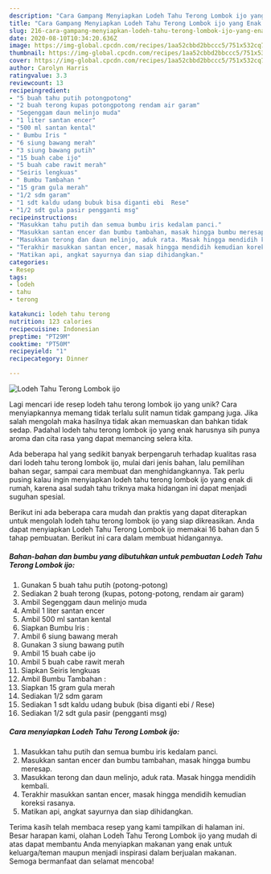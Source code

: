 ```yaml
---
description: "Cara Gampang Menyiapkan Lodeh Tahu Terong Lombok ijo yang Enak Banget"
title: "Cara Gampang Menyiapkan Lodeh Tahu Terong Lombok ijo yang Enak Banget"
slug: 216-cara-gampang-menyiapkan-lodeh-tahu-terong-lombok-ijo-yang-enak-banget
date: 2020-08-10T10:34:20.636Z
image: https://img-global.cpcdn.com/recipes/1aa52cbbd2bbccc5/751x532cq70/lodeh-tahu-terong-lombok-ijo-foto-resep-utama.jpg
thumbnail: https://img-global.cpcdn.com/recipes/1aa52cbbd2bbccc5/751x532cq70/lodeh-tahu-terong-lombok-ijo-foto-resep-utama.jpg
cover: https://img-global.cpcdn.com/recipes/1aa52cbbd2bbccc5/751x532cq70/lodeh-tahu-terong-lombok-ijo-foto-resep-utama.jpg
author: Carolyn Harris
ratingvalue: 3.3
reviewcount: 13
recipeingredient:
- "5 buah tahu putih potongpotong"
- "2 buah terong kupas potongpotong rendam air garam"
- "Segenggam daun melinjo muda"
- "1 liter santan encer"
- "500 ml santan kental"
- " Bumbu Iris "
- "6 siung bawang merah"
- "3 siung bawang putih"
- "15 buah cabe ijo"
- "5 buah cabe rawit merah"
- "Seiris lengkuas"
- " Bumbu Tambahan "
- "15 gram gula merah"
- "1/2 sdm garam"
- "1 sdt kaldu udang bubuk bisa diganti ebi  Rese"
- "1/2 sdt gula pasir pengganti msg"
recipeinstructions:
- "Masukkan tahu putih dan semua bumbu iris kedalam panci."
- "Masukkan santan encer dan bumbu tambahan, masak hingga bumbu meresap."
- "Masukkan terong dan daun melinjo, aduk rata. Masak hingga mendidih kembali."
- "Terakhir masukkan santan encer, masak hingga mendidih kemudian koreksi rasanya."
- "Matikan api, angkat sayurnya dan siap dihidangkan."
categories:
- Resep
tags:
- lodeh
- tahu
- terong

katakunci: lodeh tahu terong 
nutrition: 123 calories
recipecuisine: Indonesian
preptime: "PT29M"
cooktime: "PT50M"
recipeyield: "1"
recipecategory: Dinner

---
```



![Lodeh Tahu Terong Lombok ijo](https://img-global.cpcdn.com/recipes/1aa52cbbd2bbccc5/751x532cq70/lodeh-tahu-terong-lombok-ijo-foto-resep-utama.jpg)

Lagi mencari ide resep lodeh tahu terong lombok ijo yang unik? Cara menyiapkannya memang tidak terlalu sulit namun tidak gampang juga. Jika salah mengolah maka hasilnya tidak akan memuaskan dan bahkan tidak sedap. Padahal lodeh tahu terong lombok ijo yang enak harusnya sih punya aroma dan cita rasa yang dapat memancing selera kita.

Ada beberapa hal yang sedikit banyak berpengaruh terhadap kualitas rasa dari lodeh tahu terong lombok ijo, mulai dari jenis bahan, lalu pemilihan bahan segar, sampai cara membuat dan menghidangkannya. Tak perlu pusing kalau ingin menyiapkan lodeh tahu terong lombok ijo yang enak di rumah, karena asal sudah tahu triknya maka hidangan ini dapat menjadi suguhan spesial.




Berikut ini ada beberapa cara mudah dan praktis yang dapat diterapkan untuk mengolah lodeh tahu terong lombok ijo yang siap dikreasikan. Anda dapat menyiapkan Lodeh Tahu Terong Lombok ijo memakai 16 bahan dan 5 tahap pembuatan. Berikut ini cara dalam membuat hidangannya.

<!--inarticleads1-->

##### Bahan-bahan dan bumbu yang dibutuhkan untuk pembuatan Lodeh Tahu Terong Lombok ijo:

1. Gunakan 5 buah tahu putih (potong-potong)
1. Sediakan 2 buah terong (kupas, potong-potong, rendam air garam)
1. Ambil Segenggam daun melinjo muda
1. Ambil 1 liter santan encer
1. Ambil 500 ml santan kental
1. Siapkan  Bumbu Iris :
1. Ambil 6 siung bawang merah
1. Gunakan 3 siung bawang putih
1. Ambil 15 buah cabe ijo
1. Ambil 5 buah cabe rawit merah
1. Siapkan Seiris lengkuas
1. Ambil  Bumbu Tambahan :
1. Siapkan 15 gram gula merah
1. Sediakan 1/2 sdm garam
1. Sediakan 1 sdt kaldu udang bubuk (bisa diganti ebi / Rese)
1. Sediakan 1/2 sdt gula pasir (pengganti msg)




<!--inarticleads2-->

##### Cara menyiapkan Lodeh Tahu Terong Lombok ijo:

1. Masukkan tahu putih dan semua bumbu iris kedalam panci.
1. Masukkan santan encer dan bumbu tambahan, masak hingga bumbu meresap.
1. Masukkan terong dan daun melinjo, aduk rata. Masak hingga mendidih kembali.
1. Terakhir masukkan santan encer, masak hingga mendidih kemudian koreksi rasanya.
1. Matikan api, angkat sayurnya dan siap dihidangkan.




Terima kasih telah membaca resep yang kami tampilkan di halaman ini. Besar harapan kami, olahan Lodeh Tahu Terong Lombok ijo yang mudah di atas dapat membantu Anda menyiapkan makanan yang enak untuk keluarga/teman maupun menjadi inspirasi dalam berjualan makanan. Semoga bermanfaat dan selamat mencoba!
